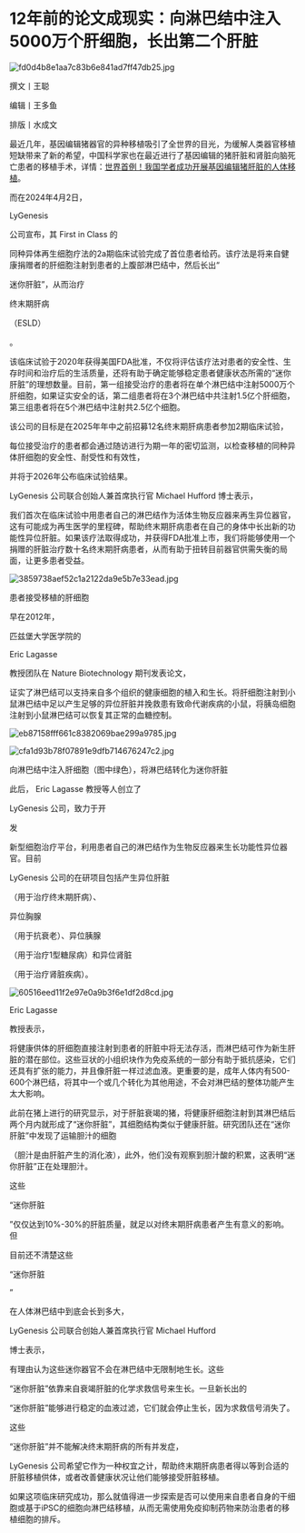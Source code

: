 # 12年前的论文成现实：向淋巴结中注入5000万个肝细胞，长出第二个肝脏

![fd0d4b8e1aa7c83b6e841ad7ff47db25.jpg](https://raw.githubusercontent.com/qqhsx/qqnews_image/main/2024/04/05/12年前的论文成现实：向淋巴结中注入5000万个肝细胞，长出第二个肝脏/fd0d4b8e1aa7c83b6e841ad7ff47db25.jpg)

撰文丨王聪

编辑丨王多鱼

排版丨水成文

最近几年，基因编辑猪器官的异种移植吸引了全世界的目光，为缓解人类器官移植短缺带来了新的希望，中国科学家也在最近进行了基因编辑的猪肝脏和肾脏向脑死亡患者的移植手术，详情：[世界首例！我国学者成功开展基因编辑猪肝脏的人体移植](https://news.qq.com/rain/a/20240315A0312H00)。

而在2024年4月2日，

LyGenesis

公司宣布，其 First in Class 的

同种异体再生细胞疗法的2a期临床试验完成了首位患者给药。该疗法是将来自健康捐赠者的肝细胞注射到患者的上腹部淋巴结中，然后长出“

迷你肝脏”，从而治疗

终末期肝病

（ESLD）

。

该临床试验于2020年获得美国FDA批准，不仅将评估该疗法对患者的安全性、生存时间和治疗后的生活质量，还将有助于确定能够稳定患者健康状态所需的“迷你肝脏”的理想数量。目前，第一组接受治疗的患者将在单个淋巴结中注射5000万个肝细胞，如果证实安全的话，第二组患者将在3个淋巴结中共注射1.5亿个肝细胞，第三组患者将在5个淋巴结中注射共2.5亿个细胞。

该公司的目标是在2025年年中之前招募12名终末期肝病患者参加2期临床试验，

每位接受治疗的患者都会通过随访进行为期一年的密切监测，以检查移植的同种异体肝细胞的安全性、耐受性和有效性，

并将于2026年公布临床试验结果。

LyGenesis 公司联合创始人兼首席执行官 Michael Hufford 博士表示，

我们首次在临床试验中用患者自己的淋巴结作为活体生物反应器来再生异位器官，这有可能成为再生医学的里程碑，帮助终末期肝病患者在自己的身体中长出新的功能性异位肝脏。如果该疗法取得成功，并获得FDA批准上市，我们将能够使用一个捐赠的肝脏治疗数十名终末期肝病患者，从而有助于扭转目前器官供需失衡的局面，让更多患者受益。

![3859738aef52c1a2122da9e5b7e33ead.jpg](https://raw.githubusercontent.com/qqhsx/qqnews_image/main/2024/04/05/12年前的论文成现实：向淋巴结中注入5000万个肝细胞，长出第二个肝脏/3859738aef52c1a2122da9e5b7e33ead.jpg)

患者接受移植的肝细胞

早在2012年，

匹兹堡大学医学院的

Eric Lagasse

教授团队在 Nature Biotechnology 期刊发表论文，

证实了淋巴结可以支持来自多个组织的健康细胞的植入和生长。将肝细胞注射到小鼠淋巴结中足以产生足够的异位肝脏并挽救患有致命代谢疾病的小鼠，将胰岛细胞注射到小鼠淋巴结可以恢复其正常的血糖控制。

![eb87158fff661c8382069bae299a9785.jpg](https://raw.githubusercontent.com/qqhsx/qqnews_image/main/2024/04/05/12年前的论文成现实：向淋巴结中注入5000万个肝细胞，长出第二个肝脏/eb87158fff661c8382069bae299a9785.jpg)

![cfa1d93b78f07891e9dfb714676247c2.jpg](https://raw.githubusercontent.com/qqhsx/qqnews_image/main/2024/04/05/12年前的论文成现实：向淋巴结中注入5000万个肝细胞，长出第二个肝脏/cfa1d93b78f07891e9dfb714676247c2.jpg)

向淋巴结中注入肝细胞（图中绿色），将淋巴结转化为迷你肝脏

此后， Eric Lagasse 教授等人创立了

LyGenesis 公司，致力于开

发

新型细胞治疗平台，利用患者自己的淋巴结作为生物反应器来生长功能性异位器官。目前

LyGenesis 公司的在研项目包括产生异位肝脏

（用于治疗终末期肝病）、

异位胸腺

（用于抗衰老）、异位胰腺

（用于治疗1型糖尿病）和异位肾脏

（用于治疗肾脏疾病）。

![60516eed11f2e97e0a9b3f6e1df2d8cd.jpg](https://raw.githubusercontent.com/qqhsx/qqnews_image/main/2024/04/05/12年前的论文成现实：向淋巴结中注入5000万个肝细胞，长出第二个肝脏/60516eed11f2e97e0a9b3f6e1df2d8cd.jpg)

Eric Lagasse

教授表示，

将健康供体的肝细胞直接注射到患者的肝脏中将无法存活，而淋巴结可作为新生肝脏的潜在部位。这些豆状的小组织块作为免疫系统的一部分有助于抵抗感染，它们还具有扩张的能力，并且像肝脏一样过滤血液。更重要的是，成年人体内有500-600个淋巴结，将其中一个或几个转化为其他用途，不会对淋巴结的整体功能产生太大影响。

此前在猪上进行的研究显示，对于肝脏衰竭的猪，将健康肝细胞注射到其淋巴结后两个月内就形成了“迷你肝脏”，其细胞结构类似于健康肝脏。研究团队还在“迷你肝脏”中发现了运输胆汁的细胞

（胆汁是由肝脏产生的消化液），此外，他们没有观察到胆汁酸的积累，这表明“迷你肝脏”正在处理胆汁。

这些

“迷你肝脏

”仅仅达到10%-30%的肝脏质量，就足以对终末期肝病患者产生有意义的影响。但

目前还不清楚这些

“迷你肝脏

”

在人体淋巴结中到底会长到多大，

LyGenesis 公司联合创始人兼首席执行官 Michael Hufford

博士表示，

有理由认为这些迷你器官不会在淋巴结中无限制地生长。这些

“迷你肝脏”依靠来自衰竭肝脏的化学求救信号来生长。一旦新长出的

“迷你肝脏”能够进行稳定的血液过滤，它们就会停止生长，因为求救信号消失了。

这些

“迷你肝脏”并不能解决终末期肝病的所有并发症，

LyGenesis 公司希望它作为一种权宜之计，帮助终末期肝病患者得以等到合适的肝脏移植供体，或者改善健康状况让他们能够接受肝脏移植。

如果这项临床研究成功，那么就值得进一步探索是否可以使用来自患者自身的干细胞或基于iPSC的细胞向淋巴结移植，从而无需使用免疫抑制药物来防治患者的移植细胞的排斥。

